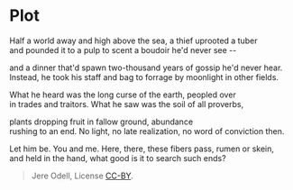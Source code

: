 # Plot

Half a world away and high above the sea, a thief uprooted a tuber  
and pounded it to a pulp to scent a boudoir he'd never see --

and a dinner that'd spawn two-thousand years of gossip he'd never hear.  
Instead, he took his staff and bag to forrage by moonlight in other fields.

What he heard was the long curse of the earth, peopled over  
in trades and traitors. What he saw was the soil of all proverbs,

plants dropping fruit in fallow ground, abundance  
rushing to an end. No light, no late realization, no word of conviction then.

Let him be. You and me. Here, there, these fibers pass, rumen or skein,  
and held in the hand, what good is it to search such ends?

>Jere Odell, License [CC-BY](https://creativecommons.org/licenses/by/4.0/).
